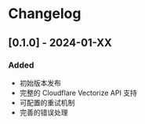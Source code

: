 # Changelog

## [0.1.0] - 2024-01-XX

### Added
- 初始版本发布
- 完整的 Cloudflare Vectorize API 支持
- 可配置的重试机制
- 完善的错误处理 